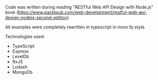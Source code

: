 Code was written during reading "RESTful Web API Design with Node.js" book (https://www.packtpub.com/web-development/restful-web-api-design-nodejs-second-edition).

All examples were completely rewritten in typescript in more fp style.

Technologies used:
* TypeScript
* Express
* LevelDb
* RxJS
* Lodash
* MongoDb

